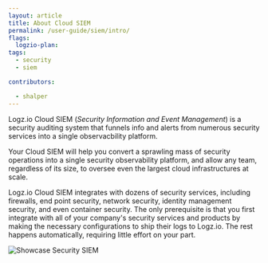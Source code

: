 ```yaml
---
layout: article
title: About Cloud SIEM
permalink: /user-guide/siem/intro/
flags:
  logzio-plan:
tags:
  - security
  - siem

contributors:

  - shalper
---
```


Logz.io Cloud SIEM (_Security Information and Event Management_) is a security auditing system that funnels info and alerts from numerous security services into a single observacbility platform. 

Your Cloud SIEM will help you convert a sprawling mass of security operations into a single security observability platform, and allow any team, regardless of its size, to oversee even the largest cloud infrastructures at scale. 

Logz.io Cloud SIEM integrates with dozens of security services, including firewalls, end point security, network security, identity management security, and even container security. The only prerequisite is that you first integrate with all of your company's security services and products by making the necessary configurations to ship their logs to Logz.io. The rest happens automatically, requiring little effort on your part.

![Showcase Security SIEM](https://dytvr9ot2sszz.cloudfront.net/logz-docs/siem/siem-intro.png)

